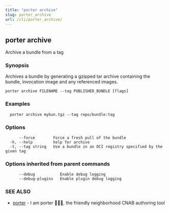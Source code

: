 ```yaml
---
title: "porter archive"
slug: porter_archive
url: /cli/porter_archive/
---
```

## porter archive

Archive a bundle from a tag

### Synopsis

Archives a bundle by generating a gzipped tar archive containing the bundle, invocation image and any referenced images.

```
porter archive FILENAME --tag PUBLISHED_BUNDLE [flags]
```

### Examples

```
  porter archive mybun.tgz --tag repo/bundle:tag
```

### Options

```
      --force        Force a fresh pull of the bundle
  -h, --help         help for archive
  -t, --tag string   Use a bundle in an OCI registry specified by the given tag
```

### Options inherited from parent commands

```
      --debug           Enable debug logging
      --debug-plugins   Enable plugin debug logging
```

### SEE ALSO

* [porter](/cli/porter/)	 - I am porter 👩🏽‍✈️, the friendly neighborhood CNAB authoring tool

